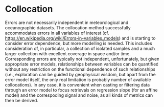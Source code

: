 Collocation
===========

Errors are not necessarily independent in meteorological and oceanographic datasets.
The collocation method successfully accommodates errors in all variables of interest
(cf. https://en.wikipedia.org/wiki/Errors-in-variables_models) and is starting to
consider error dependence, but more modelling is needed.  This includes consideration
of, in particular, a collection of isolated samples and a much larger collection with
excellent coverage in space and/or time.  Corresponding errors are typically not
independent, unfortunately, but given appropriate error models, relationships between
variables can be quantified without any restriction on the functional dependence of
such relationships (i.e., exploration can be guided by geophysical wisdom, but apart
from the error model itself, the only real limitation is probably number of available
collocations).  In any case, it is convenient when casting or filtering data through
an error model to focus retrievals on regression slope (for an affine model) and the
correspoding signal and noise, as all kinds of metrics can then be derived.
